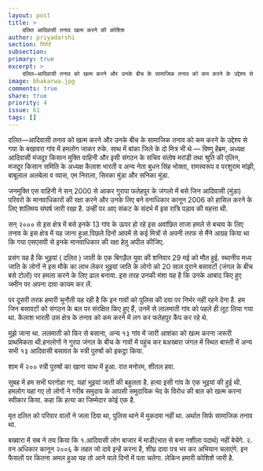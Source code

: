 ```yaml
---
layout: post
title: >
    दलित आदिवासी तनाव खत्म करने की कोशिश
author: priyadarshi
section: रिपोर्ट
subsection:
primary: true
excerpt: >
    दलित—आदिवासी तनाव को खत्म करने और उनके बीच के सामाजिक तनाव को कम करने के उद्देश्य से गया के बखावरा गांव में हमलोग जाकर रुके. साथ में बांका जिले के दो मित्र भी थे — विष्णु हेंब्रम, अध्यक्ष आदिवासी मंजदूर किसान मुक्ति वाहिनी और इसी संगठन के सचिव संतोष मरांडी ...
image: bhakarwa.jpg
comments: true
share: true
priority: 4
issue: 61
tags: []
---
```


दलित—आदिवासी तनाव को खत्म करने और उनके बीच के सामाजिक तनाव को कम करने के उद्देश्य से गया के बखावरा गांव में हमलोग जाकर रुके. साथ में बांका जिले के दो मित्र भी थे — विष्णु हेंब्रम, अध्यक्ष आदिवासी मंजदूर किसान मुक्ति वाहिनी और इसी संगठन के सचिव संतोष मरांडी तथा श्रुति की एलिन, मजदूर किसान समिति के अध्यक्ष कैलाश भारती व अन्य नेता बुधन सिंह भोक्ता, रामस्वरूप व परशुराम मांझी, बाबूलाल अलबेला व व्यास, एम निराला, सिरका मुंडा और सनिका मुंडा.

जनमुक्ति एस वाहिनी  ने सन् 2000 से आकर गुरापा फतेहपुर के जंगलो में  बसे जिन आदिवासी (मुंडा) परिवरो के मानवाधिकारों की रक्षा करने और  उनके लिए बने वनाधिकार कानून 2006 को हासिल करने के लिए शांतिमय संघर्ष जारी रखा है. उन्हीं पर आए संकट के संदर्भ में इस रात्रि पड़ाव की महत्ता थी.

सन् २००० से इस क्षेत्र में बसे इनके 13 गांव के ऊपर हो रहे इस अवांछित  ताजा हमले से बचाव के लिए  तनाव के इस क्षेत्र में यह जाना हुआ.पिछले दिनों आपमें से कई मित्रों से अपनी तरफ से मैंने आग्रह किया था कि गया एसएसपी से इनके मानवाधिकार  की रक्षा हेतु अपील कीजिए.

प्रसंग यह है कि भुइयां ( दलित ) जाती के एक बिगड़ैल युवा की   शनिवार 29 मई को मौत हुई. स्थानीय मध्य जाति के लोगों ने इस मौके  का लाभ लेकर भुइयां जाति के लोगो को 20 साल पुराने बसावटों (जंगल के बीच बसे टोलों) पर हमला करने के लिए ढाल बनाया. इस तरह उनकी मंशा यह है कि उनके आबाद किए हुए जमीन पर अपना दावा कायम कर लें.

पर दूसरी तरफ हमारी चुनौती यह रही है कि इन गावों को पुलिस की दया पर निर्भर नहीं रहने देना है. हम जिन बसावटों को संगठन के बल पर संरक्षित किए हुए हैं, उनमें से लालमाती गांव को पहले ही लूट लिया गया  था. कैलाश भारती उस क्षेत्र के तनाव को कम करने में लग कर फतेहपुर कैंप कर रहे थे.

मुझे जाना था. ललमाती को फिर से बसाना, अन्य १३ गांव में जारी आशंका को खत्म करना जरूरी प्राथमिकता थी.हनलोगों ने गुरपा जंगल के बीच के गावों में पहुंच कर बअख्वरा जंगल में स्थित बास्ती में अन्य सभी १३ आदिवासी बसावत के स्त्री पुरुषों को इकट्ठा किया.

शाम में २०० स्त्री पुरुषों का खाना साथ में हुआ. रात मनोरम, शीतल हवा.

सुबह में हम सभी घरगोहा गए. यहां भुइयां जाती की बहुलता है. हत्या इसी गांव के एक भुइयां की हुई थी. हमलोग यहां गए तो लोगों ने गरीब समुदाय के आपसी समुदायिक भेद के विरोध की बात को खत्म करना स्वीकार किया. कहा कि हत्या का जिम्मेदार कोई एक है.

मृत दलित को परिवार वालों ने जला दिया था, पुलिस थाने में मुकदमा नहीं था. अर्थात सिर्फ सामाजिक तनाव था.

बख्वारा में सब ने तय किया कि १.आदिवासी लोग बाजार में माडी(भात से बना नशीला पदार्थ) नहीं बेचेंगे. २. वन अधिकार कानून २००६ के तहत जो दावे इन्हें करना है, शीघ्र दावा पत्र भर कर अभियान चलाएंगे. इन फैसलों पर कितना अमल हुआ यह तो आने वाले दिनों में पता चलेगा. लेकिन हमारी कोशिशें जारी है.